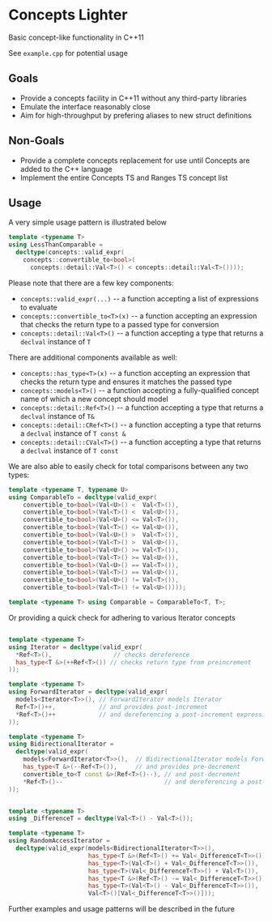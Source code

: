 # Concepts Lighter

Basic concept-like functionality in C++11


See `example.cpp` for potential usage


## Goals

* Provide a concepts facility in C++11 without any third-party libraries
* Emulate the interface reasonably close
* Aim for high-throughput by prefering aliases to new struct definitions

## Non-Goals

* Provide a complete concepts replacement for use until Concepts are added to the C++ language
* Implement the entire Concepts TS and Ranges TS concept list

## Usage

A very simple usage pattern is illustrated below

```cpp
template <typename T>
using LessThanComparable =
  decltype(concepts::valid_expr(
    concepts::convertible_to<bool>(
      concepts::detail::Val<T>() < concepts::detail::Val<T>())));
```

Please note that there are a few key components:

* `concepts::valid_expr(...)` -- a function accepting a list of expressions to evaluate
* `concepts::convertible_to<T>(x)` -- a function accepting an expression that checks the return type to a passed type for conversion
* `concepts::detail::Val<T>()` -- a function accepting a type that returns a `declval` instance of `T`

There are additional components available as well:

* `concepts::has_type<T>(x)` -- a function accepting an expression that checks the return type and ensures it matches the passed type
* `concepts::models<T>()` -- a function accepting a fully-qualified concept name of which a new concept should model
* `concepts::detail::Ref<T>()` -- a function accepting a type that returns a `declval` instance of `T&`
* `concepts::detail::CRef<T>()` -- a function accepting a type that returns a `declval` instance of `T const &`
* `concepts::detail::CVal<T>()` -- a function accepting a type that returns a `declval` instance of `T const`


We are also able to easily check for total comparisons between any two types:

```cpp
template <typename T, typename U>
using ComparableTo = decltype(valid_expr(
    convertible_to<bool>(Val<U>() <  Val<T>()),
    convertible_to<bool>(Val<T>() <  Val<U>()),
    convertible_to<bool>(Val<U>() <= Val<T>()),
    convertible_to<bool>(Val<T>() <= Val<U>()),
    convertible_to<bool>(Val<U>() >  Val<T>()),
    convertible_to<bool>(Val<T>() >  Val<U>()),
    convertible_to<bool>(Val<U>() >= Val<T>()),
    convertible_to<bool>(Val<T>() >= Val<U>()),
    convertible_to<bool>(Val<U>() == Val<T>()),
    convertible_to<bool>(Val<T>() == Val<U>()),
    convertible_to<bool>(Val<U>() != Val<T>()),
    convertible_to<bool>(Val<T>() != Val<U>())));

template <typename T> using Comparable = ComparableTo<T, T>;
```

Or providing a quick check for adhering to various Iterator concepts

```cpp

template <typename T>
using Iterator = decltype(valid_expr(
  *Ref<T>(),                 // checks dereference
  has_type<T &>(++Ref<T>()) // checks return type from preincrement
));

template <typename T>
using ForwardIterator = decltype(valid_expr(
  models<Iterator<T>>(), // ForwardIterator models Iterator
  Ref<T>()++,            // and provides post-increment
  *Ref<T>()++            // and dereferencing a post-increment expression
));

template <typename T>
using BidirectionalIterator =
  decltype(valid_expr(
    models<ForwardIterator<T>>(),  // BidirectionalIterator models ForwardIterator
    has_type<T &>(--Ref<T>()),     // and provides pre-decrement
    convertible_to<T const &>(Ref<T>()--), // and post-decrement
    *Ref<T>()--                            // and dereferencing a post-decrement
));


template <typename T>
using _DifferenceT = decltype(Val<T>() - Val<T>());

template <typename T>
using RandomAccessIterator =
  decltype(valid_expr(models<BidirectionalIterator<T>>(),
                      has_type<T &>(Ref<T>() += Val<_DifferenceT<T>>()),
                      has_type<T>(Val<T>() + Val<_DifferenceT<T>>()),
                      has_type<T>(Val<_DifferenceT<T>>() + Val<T>()),
                      has_type<T &>(Ref<T>() -= Val<_DifferenceT<T>>()),
                      has_type<T>(Val<T>() - Val<_DifferenceT<T>>()),
                      Val<T>()[Val<_DifferenceT<T>>()]));
```

Further examples and usage patterns will be described in the future
